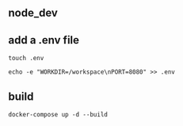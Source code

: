 ## node_dev

## add a .env file

`touch .env`

`echo -e "WORKDIR=/workspace\nPORT=8080" >> .env`

## build

`docker-compose up -d --build`

